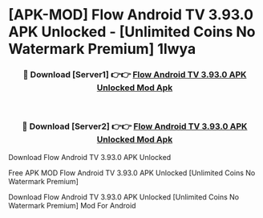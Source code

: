 # [APK-MOD] Flow Android TV 3.93.0 APK Unlocked - [Unlimited Coins No Watermark Premium] 1lwya



<div align="center">
<h3>🔴 Download [Server1] 👉👉 <a href="https://momento.my/?title=Flow_Android_TV_3.93.0_APK_Unlocked">Flow Android TV 3.93.0 APK Unlocked Mod Apk</a></h3><br>

<h3>🔴 Download [Server2] 👉👉 <a href="https://momento.my/?title=Flow_Android_TV_3.93.0_APK_Unlocked">Flow Android TV 3.93.0 APK Unlocked Mod Apk</a></h3>
</div>



Download Flow Android TV 3.93.0 APK Unlocked 

Free APK MOD Flow Android TV 3.93.0 APK Unlocked [Unlimited Coins No Watermark Premium]

Download Flow Android TV 3.93.0 APK Unlocked [Unlimited Coins No Watermark Premium] Mod For Android
